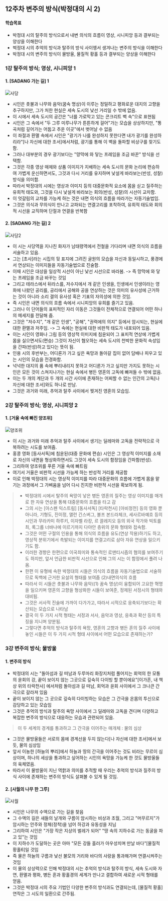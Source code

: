 ## 12주차 변주의 방식(박정대의 시 2)

#### 학습목표
* 박정대 시의 탈주의 방식으로서 내변 의식의 흐름이 영상, 시니피앙 등과 결부되는 양상을 이해한다
* 벅정대 시의 추억의 방식과 탈주의 방식 사이엥서 생겨나는 변주의 방식을 이해한다
* 박정대 시의 변주의 방식이 물방울, 물질적 황홀 등과 결부되는 양상을 이해한다

### 1강 탈주의 방식; 영상, 시니피앙 1

#### 1. [SADANG 가는 길] 1
![사당](https://blogfiles.pstatic.net/MjAyMDExMThfMjYz/MDAxNjA1NjgzMTIwMTAw.PcR4u_PfbnDRABZ51ex8jY7gPKTaJHj5H3Z3eg7BCj4g.oO5HCtTlS3_SE2NkDWZ1vrzjc8RKb-eI9u0J84RQPnMg.PNG.sonbill/image.png)
* 시인은 촛불과 나무와 음악(꿈속 명상)이 이루는 정밀하고 평화로운 대지의 고향을 추구하지만, 그가 처한 현실은 세속 도시의 낯선 거리일 수 밖에 없음.
* 이 시에서 세속 도시의 공간은 "너를 가로막고 있는 콘크리트 벽 속"으로 표현됨
* 시인은 그 속에서 "두 그루 미루나무가 튼튼하게 걸어"가는 모습을 상상하지만, "통곡처럼 깊어가는 어둡고 추운 이곳"에서 벗어날 수 없음
* 이 좌절과 환멸 속에서 시인은 "광기가 나를 완성하지 못한다면 내가 광기를 완성하리라"[나 자신에 대한 조서]에서처럼, 광기를 통해 이 벽을 돌파할 비상구를 찾기도 함.
* 그러나 대부분의 경우 광기보다는 "망막에 와 닿는 프레임을 조금 바꾼" 방식을 선택함.
* 그것은 각종 영상 매체와 상품 이미지가 지배하는 세속 도시의 문화 논리에 편승하여 가볍게 운신하면서도, 그것과 다시 거리를 유지하며 낯설게 바라보는(반성, 성찰) 방식을 의미함.
* 따라서 박정대의 시에는 영상과 이미지 등의 대중문화적 요소에 몸을 싣고 질주하는 유희적 태도와, 그것을 다시 낯설게 바라보는 회의(반성, 성찰)의 시선이 교차함.
* 이 엇갈림의 교차를 가능케 하는 것은 내면 의식의 흐름을 따라가는 자동기술법임.
* 그것은 의식과 무의식이 만나고 교파되는 연결고리를 포착하여, 유희적 태도와 회의적 시선을 교직하며 단절과 연결을 반복함


#### 2. [SADANG 가는 길] 2
![사당2](https://blogfiles.pstatic.net/MjAyMDExMThfMTM1/MDAxNjA1NjgzNzE3ODM2.jbtxxfUkV_u5VGLVbLspgbnnepqdFDRBfvLJI0H3kjUg.-RRpvMLean7Z-Cr_sibuPYrHAcWRXsDhUmB4h4S77Rgg.PNG.sonbill/image.png)
* 이 시는 사당역을 지나친 화자가 남태령역에서 전철을 기다리며 내면 의식의 흐름을 서술하고 있음.
* 그는 [초사]라는 시집의 뒷 표지에 그려진 굴원의 모습을 자신과 동일시하고, 풍경에서 연상되는 이미지들을 자동기술법으로 진술함.
* 이때 시인은 대상을 일상적 시선이 아닌 낯선 시선으로 바라봄. -> 즉 망막에 와 닿는 프레임을 조금 바꾸는 것임
* 그리고 테라스에서 뒤라스를, 저수지에서 개 같은 인생을, 인생에서 인생이라는 영화에 나왔던 공리를, 공리에서 공해와 공을 연상하는 것은 의미의 유사성에 근거하는 것이 아니라 소리 결의 유사성 혹은 기표의 자의성에 의한 것임.
* 즉 시인은 내면 의식의 흐름 속에서 시니피앙의 유희를 즐기고 있음.
* 그러나 이 단어들의 표피적인 자리 이동은 그것들이 전체적으로 연결되어 어떤 하나의 메세지를 전달해 줌.
* 그것은 "저수지", "개 같은 인생", "공해", "권력에의 의지" 등에서 암시되는, 현실에 대한 환멸과 저주임. -> 그 속에는 현실에 대한 비판적 태도가 내포되어 있음.
* 이는 시인이 영화나 그림 등의 영상적 이미지에 침윤되어 그 표피적 연상에 가볍게 몸을 실으면서도(편승) 그것이 자신이 혐오하는 세속 도시의 천박한 문화적 속성임을 간파(반성)하고 있다는 뜻이 됨.
* 인용 시의 후반부는, 어디론가 가고 싶은 욕망과 돌아갈 집이 없어 담배나 피우고 있는 시인의 모습을 전경화함.
* 넉넉한 대지의 품 속에 뿌리내리지 못하고 어디론가 가고 싶지만 가지도 못하는 시인은 모든 것이 스쳐지나가는 현실 속에서 병든 영혼의 고독에 빠져들 수 밖에 없음.
* 이는 두 개의 계단과 두 개의 시간 사이에 존재하는 어찌할 수 없는 인간의 고독[나 자신에 대한 조서]와도 하나로 만남.
* 그것은 과거와 미래, 추억과 탈주 사이에서 찢겨진 영혼의 모습임.

### 2강 탈주의 방식; 영상, 시니피앙 2

#### 1. [거울 속에 빠진 양조위]
![양조위](https://blogfiles.pstatic.net/MjAyMDExMThfMTY5/MDAxNjA1Njg0NzYwOTUw.JbW703BS-YTAZoM-jwUGpoS_vdXG9xZ_sOpuXd9MmGUg._L0tvA93dx_Eu8_D3cvkp3w8LIwU5HygOr1ggdD_G6kg.PNG.sonbill/image.png)
* 이 시는 과거와 미래 추억과 탈주 사이에서 생기는 딜레마와 고독을 전략적으로 극복하려는 시도를 보여줌.
* 홍콩 영화 [동사서독]에 침윤된(대중 문화에 편승) 시인은 그 영상적 이미지를 소재로 자신의 내면을 형상화하면서도 그것이 세속 도시의 함정임을 간파함(반성).
* 그리하여 양조위를 푸른 거울 속에 빠트림
* 여기서 거울은 비판적 시선을 가능케 하는 반성적 거리를 제공함
* 이로 인해 박정대의 시는 영상적 이미지를 따라 대중문화의 흐름에 가볍게 몸을 맡기는 과정에서 그 가벼움을 넘어 다시 진지한 비판적 시선을 확보하게 됨.
> * 박정대의 시에서 탈주의 욕망이 낳은 병든 영혼의 질주는 영상 이미지를 매개로 한 자유 연상을 통해 대중문화의 흐름을 타고 감
> * 그의 시는 [아스펜 익스트림] [동사서독] [타락천사] [아비정전] 등의 영화 뿐 아니라, 기형도, 진이정, 앨런 긴스버그, 볼프 본드라체크, 세사르바예흐 등의 시인과 무라카미 하루키, 이자벨 라캉, 르 끌레지오 등의 외국 작가와 빅토를 최, 록그룹 너바나에 이르기까지 다야안 층위의 문화 형태와 접속함.
> * 그것은 어떤 구절의 인용을 통해 의식의 흐름을 유도(연상 작용)하기도 하고, 영상적 분위기에서 촉발되는 이미지를 연결고리로 삼아 자유 연상을 일으키기도 함.
> * 이러한 경향은 한편으로 이국최미와 통속적인 로맨티시즘의 혐의를 보여주기도 하지만, 앞서 언급한 비판적 시선으로 인해 그의 시는 이 함정에서 풀려 나옴.
> * 한편 이 유형에 속한 박정대의 시들은 의식의 흐름을 자동기술법으로 서술하므로 독백에 근거한 요설의 형태를 보여줌 (2)내면의식의 흐름
> * 따라서 이 시들은 촛불과 나무와 음악((1) 꿈속 명상)이 융합되어 고요한 혁명을 일으키며 영혼의 고향을 형상화한 시들이 보여준, 정제된 서정시의 형태와 대비됨.
> * 그것은 서사적 진술에 가까이 다가가고, 따라서 시적으로 응축되기보다는 확산되는 모습으로 나타남
> * 결국 이 두 가지 시적 형태는 서정과 서사, 음악과 영상, 응축과 확산 등의 특징을 지니며 양분됨.
> * 그렇다면 추억의 방식과 탈주의 욕망, 영혼의 고향과 병든 혼의 질주 사이에 놓인 시들은 이 두 가지 시적 형태 사이에서 어떤 모습으로 존재하는가?

### 3강 변주의 방식; 물방울

#### 1. 변주의 방식
* 박정대의 시는 "돌아섬과 길 떠남과 두루마리 화장지처럼 풀어지는 회억의 한 모퉁의 윤회의 강, 끝이 보이지 않는 그곳으로 깊숙히 다이빙 할 뿐이에요"[이가흔, 내 책상 위의 타락천사] 에서처럼 돌아섬과 길 떠남, 회억과 윤회 사이에서 그 크나큰 간극으로 갈라져 있음
* 끝이 보이지 않는 그 곳으로 깊숙히 다이빙하는 모습은 그 간극을 온몸의 투신으로 감당하고 있는 모습임
* 그것은 추억의 방식과 탈주의 욕망 사이에서 그 딜레마와 고독을 견디며 다양하고 복잡한 변주의 방식으로 대응하는 모습과 관련되어 있음.
> 이 두 세계의 경계를 통과하고 그 간극을 이어주는 매개체 : 물의 심상
* 그것은 물방울들은 서로의 몸에 경계선을 두지 않는다[나 자신에 대한 조서]에서 보듯, 물의 심상임
* 앞서 이뇽한 [하늘의 뿌리]에서 하늘과 땅의 간극을 이어주는 것도 비라는 무르이 심상이며, 하나의 세상을 통과하고 싶어하는 시인의 욕망을 가능케 한 것도 물방울들의 육체였음.
* 따라서 이 물방울이 지닌 역핡과 의미를 추적할 때 우리는 추억의 방식과 질주의 방식 사이에 존재하는 변주의 방식도 살펴볼 수 있게 될 것임.

#### 2. [사월의 나무 한 그루]
![사월](https://blogfiles.pstatic.net/MjAyMDExMThfOCAg/MDAxNjA1Njg1NzQzMzkx.p8J0GjoKQpNbZVGq7uyaS4zJx3AxhpWuQCVWoKO3wHcg.BHWMCeRCE7AUNDVQ7umJDgFR21pTWWz4otXAE2gtkX8g.PNG.sonbill/image.png)
* 시인은 나무의 수액으로 가는 길을 찾음
* 그 수액의 길은 새들의 날개와 구름이 암시하는 비상과 초월, 그리고 "머무르지"가 암시하는 안주와 정체(정착)을 넘어 하강과 유동성을 지님
* 그리하여 시인은 "가장 작은 지상의 벌레가 되어" "땅 속의 지하수로 가는 동굴을 파고 있"는 것임
* 이 지하수가 도달하는 곳은 아마 "모든 강들 흘러가 아우성치며 만날 바다"[물질적 황홀6]일 것임
* 즉 물은 하늘의 구름과 낯선 불모의 거리와 바다의 사랑을 통과해가며 연결시켜주는 것임
* 이 물의 상상력으로 인해 박정대의 시는 추억의 방식과 탈주의 방식, 세속 도시와 자연, 환멸과 평화, 병든 혼과 황홀경의 세계가 만나고 결합하여 새로운 시적 형태를 얻음.
* 그것은 박정대 시의 주요 기법인 다양한 변주의 방식과도 연결되는데, [물질적 황홀] 연작은 그 시도의 일환으로 간주됨.




